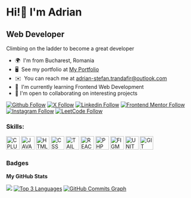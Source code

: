 # Hi!👋 I'm Adrian
## Web Developer
Climbing on the ladder to become a great developer

* 🌍  I'm from Bucharest, Romania
* 🖥️  See my portfolio at [My Portfolio](https://xenomee.github.io/adriantrandafir/)
* ✉️  You can reach me at [adrian-stefan.trandafir@outlook.com](mailto:adrian-stefan.trandafir@outlook.com)
* 🧠  I'm currently learning Frontend Web Development
* 🤝  I'm open to collaborating on interesting projects


[![Github Follow](https://img.shields.io/badge/Github-100000?style=badge&logo=github&logoColor=white)](https://github.com/XenoMee)
[![X Follow](https://img.shields.io/badge/-100000?style=badge&logo=x&logoColor=white)](https://twitter.com/XenooMee)
[![Linkedin Follow](https://img.shields.io/badge/Linkedin-0077B5?style=badge&logo=linkedin&logoColor=white)](https://www.linkedin.com/in/adriantrandafir09)
[![Frontend Mentor Follow](https://img.shields.io/badge/FrontendMentor-%233F54A3?style=for-the-badge&logo=frontendmentor)](https://www.frontendmentor.io/profile/XenoMee)
[![Instagram Follow](https://img.shields.io/badge/Instagram-E4405F?style=badge&logo=instagram&logoColor=white)](https://www.instagram.com/trandafir.adrian.09)
[![LeetCode Follow](https://img.shields.io/badge/LeetCode-FFA116?style=badge&logo=leetcode&logoColor=white)](https://leetcode.com/XenooMe)


<h3 align="left">Skills:</h3>
<p align="left">

<a href="https://docs.microsoft.com/en-us/cpp/?view=msvc-170" target="_blank" rel="noreferrer"><img src="https://cdn.jsdelivr.net/gh/devicons/devicon/icons/cplusplus/cplusplus-original.svg" width="36" height="36" alt="CPLUS" /></a>
<a href="https://www.javascript.com/" target="_blank" rel="noreferrer"><img src="https://cdn.jsdelivr.net/gh/devicons/devicon/icons/javascript/javascript-original.svg" width="36" height="36" alt="JAVASCRIPT" /></a>
<a href="https://developer.mozilla.org/en-US/docs/Web/HTML" target="_blank" rel="noreferrer"><img src="https://cdn.jsdelivr.net/gh/devicons/devicon/icons/html5/html5-original.svg" width="36" height="36" alt="HTML" /></a> 
<a href="https://developer.mozilla.org/en-US/docs/Web/CSS" target="_blank" rel="noreferrer"><img src="https://cdn.jsdelivr.net/gh/devicons/devicon/icons/css3/css3-original.svg" width="36" height="36" alt="CSS" /></a> 
<a href="https://tailwindcss.com" target="_blank" rel="noreferrer"><img src="https://cdn.jsdelivr.net/gh/devicons/devicon/icons/tailwindcss/tailwindcss-original.svg" width="36" height="36" alt="TAILWIND" /></a> 
<a href="https://reactjs.org/" target="_blank" rel="noreferrer"><img src="https://cdn.jsdelivr.net/gh/devicons/devicon/icons/react/react-original.svg" width="36" height="36" alt="REACT" /></a> 
<a href="https://www.php.net" target="_blank" rel="noreferrer"><img src="https://cdn.jsdelivr.net/gh/devicons/devicon/icons/php/php-original.svg" width="36" height="36" alt="PHP" /></a>
<a href="https://www.figma.com/" target="_blank" rel="noreferrer"><img src="https://cdn.jsdelivr.net/gh/devicons/devicon/icons/figma/figma-original.svg" width="36" height="36" alt="FIGMA" /></a>
<a href="https://www.unity.com/" target="_blank" rel="noreferrer"><img src="https://cdn.jsdelivr.net/gh/devicons/devicon/icons/unity/unity-original.svg" width="36" height="36" alt="UNITY" /></a>
<a href="https://git-scm.com/" target="_blank" rel="noreferrer"><img src="https://cdn.jsdelivr.net/gh/devicons/devicon/icons/git/git-original.svg" width="36" height="36" alt="GIT" ></a>

</p>





### Badges

<b>My GitHub Stats</b>


<a href="http://www.github.com/XenoMee"><img src="https://github-readme-streak-stats.herokuapp.com/?user=XenoMee&stroke=ffffff&background=1c1917&ring=0891b2&fire=0891b2&currStreakNum=ffffff&currStreakLabel=0891b2&sideNums=ffffff&sideLabels=ffffff&dates=ffffff&hide_border=true" /></a>
<a href="https://github.com/XenoMee" align="right"><img src="https://github-readme-stats.vercel.app/api/top-langs/?username=XenoMee&langs_count=3&title_color=0891b2&text_color=ffffff&icon_color=0891b2&area=true&bg_color=1c1917&hide_border=true&locale=en&custom_title=Top%20%Three%20%Languages%20%Used" alt="Top 3 Languages" /></a>
<a href="http://www.github.com/XenoMee"><img src="https://github-readme-activity-graph.vercel.app/graph?username=XenoMee&bg_color=1c1917&color=ffffff&line=0891b2&point=ffffff&area_color=1c1917&area=true&hide_border=true&custom_title=GitHub%20Commits%20Graph" alt="GitHub Commits Graph" /></a>

